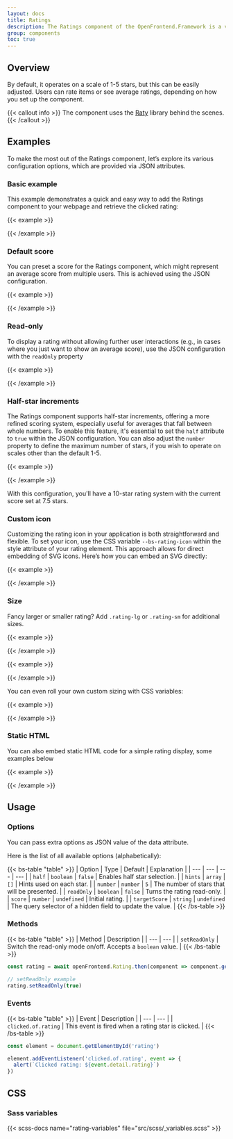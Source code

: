 ```yaml
---
layout: docs
title: Ratings
description: The Ratings component of the OpenFrontend.Framework is a versatile and interactive way to incorporate star ratings into your web applications.
group: components
toc: true
---
```


## Overview
By default, it operates on a scale of 1-5 stars, but this can be easily adjusted. Users can rate items or see average ratings, depending on how you set up the component.

{{< callout info >}}
The component uses the [Raty](https://github.com/wbotelhos/raty) library behind the scenes.
{{< /callout >}}

## Examples
To make the most out of the Ratings component, let’s explore its various configuration options, which are provided via JSON attributes.

### Basic example
This example demonstrates a quick and easy way to add the Ratings component to your webpage and retrieve the clicked rating:

{{< example >}}
<div data-of-rating id="rating"></div>

<script>
  const element = document.getElementById('rating');

  element.addEventListener('clicked.of.rating', async (event) => {
    alert(`Clicked rating: ${event.detail.rating}`)

    const rating = await openFrontend.Rating.then(component => component.getInstance(element))
    rating.setReadOnly(true)
  });
</script>
{{< /example >}}

### Default score
You can preset a score for the Ratings component, which might represent an average score from multiple users. This is achieved using the JSON configuration.

{{< example >}}
<div data-of-rating='{"score": 3}'></div>
{{< /example >}}

### Read-only
To display a rating without allowing further user interactions (e.g., in cases where you just want to show an average score), use the JSON configuration with the `readOnly` property

{{< example >}}
<div data-of-rating='{"score": 3, "readOnly": true}'></div>
{{< /example >}}

### Half-star increments
The Ratings component supports half-star increments, offering a more refined scoring system, especially useful for averages that fall between whole numbers. To enable this feature, it's essential to set the `half` attribute to `true` within the JSON configuration. You can also adjust the `number` property to define the maximum number of stars, if you wish to operate on scales other than the default 1-5.

{{< example >}}
<div data-of-rating='{"half": true, "number": 10, "score": 7.5}'></div>
{{< /example >}}

With this configuration, you'll have a 10-star rating system with the current score set at 7.5 stars.

### Custom icon

Customizing the rating icon in your application is both straightforward and flexible. To set your icon, use the CSS variable `--bs-rating-icon` within the style attribute of your rating element. This approach allows for direct embedding of SVG icons. Here’s how you can embed an SVG directly:

{{< example >}}
<div class="mb-2">
  <div style="--bs-rating-icon: url('data:image/svg+xml,%3Csvg xmlns=\'http://www.w3.org/2000/svg\' viewBox=\'0 0 16 16\'%3E%3Cpath d=\'m8 2.748-.717-.737C5.6.281 2.514.878 1.4 3.053c-.523 1.023-.641 2.5.314 4.385.92 1.815 2.834 3.989 6.286 6.357 3.452-2.368 5.365-4.542 6.286-6.357.955-1.886.838-3.362.314-4.385C13.486.878 10.4.28 8.717 2.01zM8 15C-7.333 4.868 3.279-3.04 7.824 1.143q.09.083.176.171a3 3 0 0 1 .176-.17C12.72-3.042 23.333 4.867 8 15\'/%3E%3C/svg%3E');" data-of-rating='{"half": true, "number": 10, "score": 7.5}'></div>
</div>
<div>
  <div style="--bs-rating-icon: url('data:image/svg+xml,%3Csvg xmlns=\'http://www.w3.org/2000/svg\' viewBox=\'0 0 16 16\'%3E%3Cpath d=\'M8 1.314C12.438-3.248 23.534 4.735 8 15-7.534 4.736 3.562-3.248 8 1.314\'/%3E%3C/svg%3E');" data-of-rating='{"half": true, "number": 10, "score": 7.5}'></div>
</div>
{{< /example >}}

### Size
Fancy larger or smaller rating? Add `.rating-lg` or `.rating-sm` for additional sizes.

{{< example >}}
<div class="rating-lg" data-of-rating='{"score": 3}'></div>
{{< /example >}}

{{< example >}}
<div class="rating-sm" data-of-rating='{"score": 3}'></div>
{{< /example >}}

You can even roll your own custom sizing with CSS variables:

{{< example >}}
<div data-of-rating='{"score": 3}' style="--bs-rating-font-size: .25rem;"></div>
{{< /example >}}


### Static HTML
You can also embed static HTML code for a simple rating display, some examples below

{{< example >}}
<div class="mb-1">
  <div class="rating rating-lg" role="img" aria-label="Rating: 3.5 out of 5 stars">
    <i class="star-on" aria-hidden="true"></i>
    <i class="star-on" aria-hidden="true"></i>
    <i class="star-on" aria-hidden="true"></i>
    <i class="star-half" aria-hidden="true"></i>
    <i class="star-off" aria-hidden="true"></i>
  </div>
</div>

<div class="mb-1">
  <div class="rating" role="img" aria-label="Rating: 3.5 out of 5 stars">
    <i class="star-on" aria-hidden="true"></i>
    <i class="star-on" aria-hidden="true"></i>
    <i class="star-on" aria-hidden="true"></i>
    <i class="star-half" aria-hidden="true"></i>
    <i class="star-off" aria-hidden="true"></i>
  </div>
</div>

<div class="mb-4">
  <div class="rating rating-sm" role="img" aria-label="Rating: 3.5 out of 5 stars">
    <i class="star-on" aria-hidden="true"></i>
    <i class="star-on" aria-hidden="true"></i>
    <i class="star-on" aria-hidden="true"></i>
    <i class="star-half" aria-hidden="true"></i>
    <i class="star-off" aria-hidden="true"></i>
  </div>
</div>

<div class="mb-1">
  <div class="rating rating-lg" role="img" aria-label="Rating: 3.5 out of 5 stars">
    <i class="star-on" aria-hidden="true"></i>
    <i class="star-on" aria-hidden="true"></i>
    <i class="star-on" aria-hidden="true"></i>
    <i class="star-half" aria-hidden="true"></i>
    <i class="star-off" aria-hidden="true"></i>
  </div>
</div>

<div class="mb-1">
  <div class="rating" role="img" aria-label="Rating: 3.5 out of 5 stars">
    <i class="star-on" aria-hidden="true"></i>
    <i class="star-on" aria-hidden="true"></i>
    <i class="star-on" aria-hidden="true"></i>
    <i class="star-half" aria-hidden="true"></i>
    <i class="star-off" aria-hidden="true"></i>
  </div>
</div>

<div>
  <div class="rating rating-sm" role="img" aria-label="Rating: 3.5 out of 5 stars">
    <i class="star-on" aria-hidden="true"></i>
    <i class="star-on" aria-hidden="true"></i>
    <i class="star-on" aria-hidden="true"></i>
    <i class="star-half" aria-hidden="true"></i>
    <i class="star-off" aria-hidden="true"></i>
  </div>
</div>

{{< /example >}}

## Usage

### Options

You can pass extra options as JSON value of the data attribute.

Here is the list of all available options (alphabetically):

{{< bs-table "table" >}}
| Option | Type | Default | Explanation |
| --- | --- | --- | --- |
| `half` | `boolean` | `false` | Enables half star selection. |
| `hints` | `array` | `[]` | Hints used on each star. |
| `number` | `number` | `5` | The number of stars that will be presented. |
| `readOnly` | `boolean` | `false` | Turns the rating read-only. |
| `score` | `number` | `undefined` | Initial rating. |
| `targetScore` | `string` | `undefined` | The query selector of a hidden field to update the value. |
{{< /bs-table >}}

### Methods

{{< bs-table "table" >}}
| Method | Description |
| --- | --- |
| `setReadOnly` | Switch the read-only mode on/off. Accepts a `boolean` value. |
{{< /bs-table >}}

```js
const rating = await openFrontend.Rating.then(component => component.getInstance('#example')) // Returns a Bootstrap rating instance

// setReadOnly example
rating.setReadOnly(true)
```

### Events

{{< bs-table "table" >}}
| Event | Description |
| --- | --- |
| `clicked.of.rating` | This event is fired when a rating star is clicked. |
{{< /bs-table >}}

```js
const element = document.getElementById('rating')

element.addEventListener('clicked.of.rating', event => {
  alert(`Clicked rating: ${event.detail.rating}`)
})
```

## CSS

### Sass variables

{{< scss-docs name="rating-variables" file="src/scss/_variables.scss" >}}
